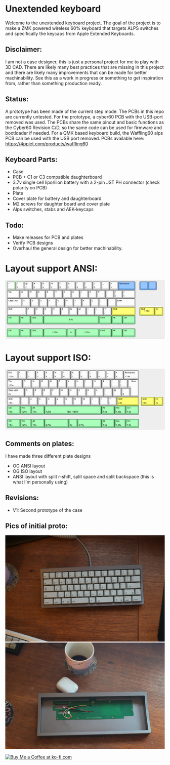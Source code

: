 
# Unextended keyboard

Welcome to the unextended keyboard project. The goal of the project is to make a ZMK powered wireless 60% keyboard that targets ALPS switches and specifically the keycaps from Apple Extended Keyboards.

## Disclaimer:
I am not a case designer, this is just a personal project for me to play with 3D CAD. There are likely many best practices that are missing in this project and there are likely many improvements that can be made for better machinability. See this as a work in progress or something to get inspiration from, rather than something production ready.

## Status:
A prototype has been made of the current step mode. The PCBs in this repo are currently untested. For the prototype, a cyber60 PCB with the USB-port removed was used. The PCBs share the same pinout and basic functions as the Cyber60 Revision C/D, so the same code can be used for firmware and bootloader if needed. For a QMK based keyboard build, the Waffling60 alps PCB can be used with the USB port removed. PCBs available here: https://4pplet.com/products/waffling60

## Keyboard Parts:
- Case
- PCB + C1 or C3 compatible daughterboard
- 3.7v single cell lipo/liion battery with a 2-pin JST PH connector (check polarity on PCB)
- Plate
- Cover plate for battery and daughterboard
- M2 screws for daughter board and cover plate
- Alps switches, stabs and AEK-keycaps

## Todo:
- Make releases for PCB and plates
- Verify PCB designs
- Overhaul the general design for better machinability.

# Layout support ANSI:
![alt text](./readme-images/layout_support_ANSI.jpg "Layout support ANSI")
# Layout support ISO:
![alt text](./readme-images/layout_support_ISO.jpg "Layout support ISO")

## Comments on plates:
I have made three different plate designs
- OG ANSI layout
- OG ISO layout
- ANSI layout with split r-shift, split space and split backspace (this is what I'm personally using)

## Revisions:
- V1: Second prototype of the case

## Pics of initial proto:
![alt text](./readme-images/initial_proto_1.jpg "Initial proto 1")
![alt text](./readme-images/initial_proto_2.jpg "Initial proto 2")

<a href='https://ko-fi.com/4pplet' target='_blank'><img height='35' style='border:0px;height:46px;' src='https://az743702.vo.msecnd.net/cdn/kofi3.png?v=0' border='0' alt='Buy Me a Coffee at ko-fi.com' />